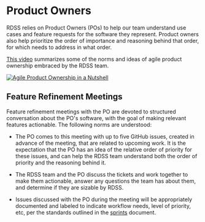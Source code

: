 # Product Owners

RDSS relies on Product Owners (POs) to help our team understand use cases and feature requests for the software they represent.  Product owners also help prioritize the order of importance and reasoning behind that order, for which needs to address in what order.

[This video](#) summarizes some of the norms and ideas of agile product ownership embraced by the RDSS team.

[![Agile Product Ownership in a Nutshell](http://img.youtube.com/vi/502ILHjX9EE/0.jpg)](http://www.youtube.com/watch?v=502ILHjX9EE "Agile Product Ownership in a Nutshell")

 ## Feature Refinement Meetings

Feature refinement meetings with the PO are devoted to structured conversation about the PO's software, with the goal of making relevant features actionable.  The following norms are understood:

 * The PO comes to this meeting with up to five GitHub issues, created in advance of the meeting, that are related to upcoming work.  It is the expectation that the PO has an idea of the relative order of priority for these issues, and can help the RDSS team understand both the order of priority and the reasoning behind it.

 * The RDSS team and the PO discuss the tickets and work together to make them actionable, answer any questions the team has about them, and determine if they are sizable by  RDSS.

 * Issues discussed with the PO during the meeting will be appropriately documented and labeled to indicate workflow needs, level of priority, etc, per the standards outlined in the [sprints](work_sprints.md) document.
